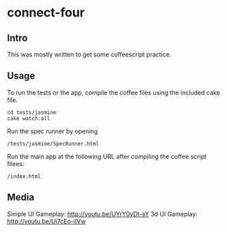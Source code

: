 connect-four
============

Intro
-----

This was mostly written to get some coffeescript practice.

Usage
-----

To run the tests or the app, compile the coffee files using the included cake 
file. 

    cd tests/jasmine
    cake watch:all

Run the spec runner by opening

    /tests/jasmine/SpecRunner.html

Run the main app at the following URL after compiling the coffee script
filees:

    /index.html

Media
-----

Simple UI Gameplay: http://youtu.be/UYrY0yDt-sY
3d UI Gameplay: http://youtu.be/Uj7cEo-iIVw


